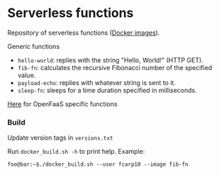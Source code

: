 # Serverless functions

Repository of serverless functions ([Docker images](https://hub.docker.com/repositories/fcarp10)).

Generic functions
- `hello-world`: replies with the string "Hello, World!" (HTTP GET).
- `fib-fn`: calculates the recursive Fibonacci number of the specified value.
- `payload-echo`: replies with whatever string is sent to it.
- `sleep-fn`: sleeps for a time duration specified in milliseconds.

[Here](openfaas-functions/) for OpenFaaS specific functions


### Build

Update version tags in `versions.txt`

Run `docker_build.sh -h` to print help. Example:

```shell
foo@bar:~$./docker_build.sh --user fcarp10 --image fib-fn
```
